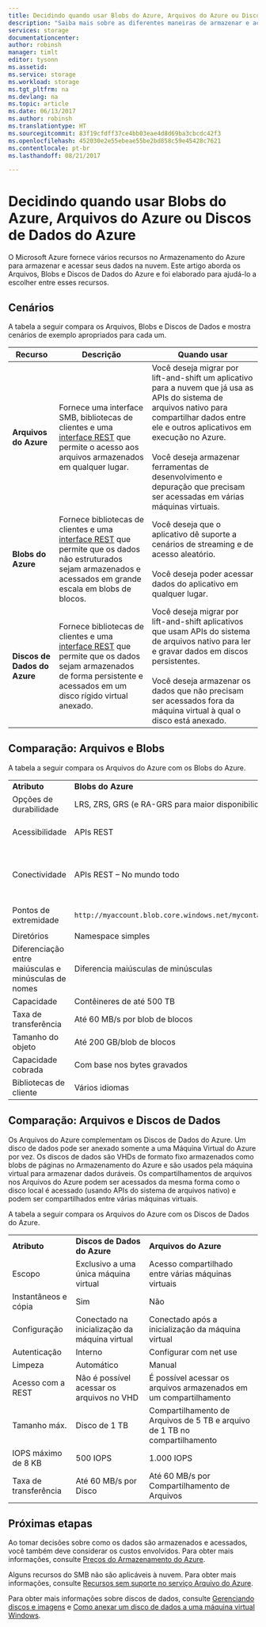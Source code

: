 ```yaml
---
title: Decidindo quando usar Blobs do Azure, Arquivos do Azure ou Discos de Dados do Azure
description: "Saiba mais sobre as diferentes maneiras de armazenar e acessar dados no Azure para ajudá-lo a decidir qual tecnologia será usada."
services: storage
documentationcenter: 
author: robinsh
manager: timlt
editor: tysonn
ms.assetid: 
ms.service: storage
ms.workload: storage
ms.tgt_pltfrm: na
ms.devlang: na
ms.topic: article
ms.date: 06/13/2017
ms.author: robinsh
ms.translationtype: HT
ms.sourcegitcommit: 83f19cfdff37ce4bb03eae4d8d69ba3cbcdc42f3
ms.openlocfilehash: 452030e2e55ebeae55be2bd858c59e45428c7621
ms.contentlocale: pt-br
ms.lasthandoff: 08/21/2017

---
```


# <a name="deciding-when-to-use-azure-blobs-azure-files-or-azure-data-disks"></a>Decidindo quando usar Blobs do Azure, Arquivos do Azure ou Discos de Dados do Azure

O Microsoft Azure fornece vários recursos no Armazenamento do Azure para armazenar e acessar seus dados na nuvem. Este artigo aborda os Arquivos, Blobs e Discos de Dados do Azure e foi elaborado para ajudá-lo a escolher entre esses recursos.

## <a name="scenarios"></a>Cenários

A tabela a seguir compara os Arquivos, Blobs e Discos de Dados e mostra cenários de exemplo apropriados para cada um.

| Recurso | Descrição | Quando usar |
|--------------|-------------|-------------|
| **Arquivos do Azure** | Fornece uma interface SMB, bibliotecas de clientes e uma [interface REST](/rest/api/storageservices/file-service-rest-api) que permite o acesso aos arquivos armazenados em qualquer lugar. | Você deseja migrar por lift-and-shift um aplicativo para a nuvem que já usa as APIs do sistema de arquivos nativo para compartilhar dados entre ele e outros aplicativos em execução no Azure.<br/><br/>Você deseja armazenar ferramentas de desenvolvimento e depuração que precisam ser acessadas em várias máquinas virtuais. |
| **Blobs do Azure** | Fornece bibliotecas de clientes e uma [interface REST](/rest/api/storageservices/blob-service-rest-api) que permite que os dados não estruturados sejam armazenados e acessados em grande escala em blobs de blocos. | Você deseja que o aplicativo dê suporte a cenários de streaming e de acesso aleatório.<br/><br/>Você deseja poder acessar dados do aplicativo em qualquer lugar. |
| **Discos de Dados do Azure** | Fornece bibliotecas de clientes e uma [interface REST](/rest/api/compute/virtualmachines/virtualmachines-create-or-update) que permite que os dados sejam armazenados de forma persistente e acessados em um disco rígido virtual anexado. | Você deseja migrar por lift-and-shift aplicativos que usam APIs do sistema de arquivos nativo para ler e gravar dados em discos persistentes.<br/><br/>Você deseja armazenar os dados que não precisam ser acessados fora da máquina virtual à qual o disco está anexado. |

## <a name="comparison-files-and-blobs"></a>Comparação: Arquivos e Blobs

A tabela a seguir compara os Arquivos do Azure com os Blobs do Azure.  
  
||||  
|-|-|-|  
|**Atributo**|**Blobs do Azure**|**Arquivos do Azure**|  
|Opções de durabilidade|LRS, ZRS, GRS (e RA-GRS para maior disponibilidade)|LRS, GRS|  
|Acessibilidade|APIs REST|APIs REST<br /><br /> SMB 2.1 e SMB 3.0 (APIs do sistema de arquivos padrão)|  
|Conectividade|APIs REST – No mundo todo|APIs REST – No mundo todo<br /><br /> SMB 2.1 – Na região<br /><br /> SMB 3.0 – No mundo todo|  
|Pontos de extremidade|`http://myaccount.blob.core.windows.net/mycontainer/myblob`|`\\myaccount.file.core.windows.net\myshare\myfile.txt`<br /><br /> `http://myaccount.file.core.windows.net/myshare/myfile.txt`|  
|Diretórios|Namespace simples|Objetos do diretório verdadeiros|  
|Diferenciação entre maiúsculas e minúsculas de nomes|Diferencia maiúsculas de minúsculas|Sem diferenciação entre maiúsculas e minúsculas, mas com preservação de maiúsculas e minúsculas|  
|Capacidade|Contêineres de até 500 TB|Compartilhamentos de arquivos de 5 TB|  
|Taxa de transferência|Até 60 MB/s por blob de blocos|Até 60 MB/s por compartilhamento|  
|Tamanho do objeto|Até 200 GB/blob de blocos|Até 1 TB/arquivo|  
|Capacidade cobrada|Com base nos bytes gravados|Com base no tamanho do arquivo|  
|Bibliotecas de cliente|Vários idiomas|Vários idiomas|  
  
## <a name="comparison-files-and-data-disks"></a>Comparação: Arquivos e Discos de Dados

Os Arquivos do Azure complementam os Discos de Dados do Azure. Um disco de dados pode ser anexado somente a uma Máquina Virtual do Azure por vez. Os discos de dados são VHDs de formato fixo armazenados como blobs de páginas no Armazenamento do Azure e são usados pela máquina virtual para armazenar dados duráveis. Os compartilhamentos de arquivos nos Arquivos do Azure podem ser acessados da mesma forma como o disco local é acessado (usando APIs do sistema de arquivos nativo) e podem ser compartilhados entre várias máquinas virtuais.  
 
A tabela a seguir compara os Arquivos do Azure com os Discos de Dados do Azure.  
 
||||  
|-|-|-|  
|**Atributo**|**Discos de Dados do Azure**|**Arquivos do Azure**|  
|Escopo|Exclusivo a uma única máquina virtual|Acesso compartilhado entre várias máquinas virtuais|  
|Instantâneos e cópia|Sim|Não|  
|Configuração|Conectado na inicialização da máquina virtual|Conectado após a inicialização da máquina virtual|  
|Autenticação|Interno|Configurar com net use|  
|Limpeza|Automático|Manual|  
|Acesso com a REST|Não é possível acessar os arquivos no VHD|É possível acessar os arquivos armazenados em um compartilhamento|  
|Tamanho máx.|Disco de 1 TB|Compartilhamento de Arquivos de 5 TB e arquivo de 1 TB no compartilhamento|  
|IOPS máximo de 8 KB|500 IOPS|1.000 IOPS|  
|Taxa de transferência|Até 60 MB/s por Disco|Até 60 MB/s por Compartilhamento de Arquivos|  

## <a name="next-steps"></a>Próximas etapas

Ao tomar decisões sobre como os dados são armazenados e acessados, você também deve considerar os custos envolvidos. Para obter mais informações, consulte [Preços do Armazenamento do Azure](https://azure.microsoft.com/pricing/details/storage/).
  
Alguns recursos do SMB não são aplicáveis à nuvem. Para obter mais informações, consulte [Recursos sem suporte no serviço Arquivo do Azure](/rest/api/storageservices/features-not-supported-by-the-azure-file-service).
  
Para obter mais informações sobre discos de dados, consulte [Gerenciando discos e imagens](../../virtual-machines/windows/about-disks-and-vhds.md) e [Como anexar um disco de dados a uma máquina virtual Windows](../../virtual-machines/windows/classic/attach-disk.md).

